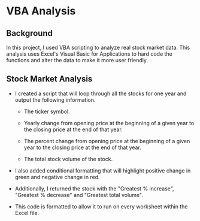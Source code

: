 # VBA Analysis

## Background

In this project, I used VBA scripting to analyze real stock market data. This analysis uses Excel's Visual Basic for Applications to hard code the functions and alter the data to make it more user friendly.

## Stock Market Analysis

* I created a script that will loop through all the stocks for one year and output the following information.

  * The ticker symbol.

  * Yearly change from opening price at the beginning of a given year to the closing price at the end of that year.

  * The percent change from opening price at the beginning of a given year to the closing price at the end of that year.

  * The total stock volume of the stock.

* I also added conditional formatting that will highlight positive change in green and negative change in red.

* Additionally, I returned the stock with the "Greatest % increase", "Greatest % decrease" and "Greatest total volume". 

* This code is formatted to allow it to run on every worksheet within the Excel file.


